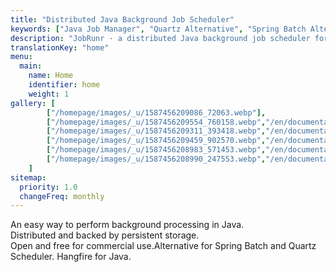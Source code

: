 ```yaml
---
title: "Distributed Java Background Job Scheduler"
keywords: ["Java Job Manager", "Quartz Alternative", "Spring Batch Alternative", "Distributed Java Job Processing", "Background Job Scheduling", "micro-service", "microservice"]
description: "JobRunr · a distributed Java background job scheduler for your microservice architecture"
translationKey: "home"
menu: 
  main: 
    name: Home
    identifier: home
    weight: 1
gallery: [
        ["/homepage/images/_u/1587456209086_72063.webp"],
        ["/homepage/images/_u/1587456209554_760158.webp","/en/documentation/dashboard/", "An overview of all jobs"], 
        ["/homepage/images/_u/1587456209311_393418.webp","/en/documentation/dashboard/", "A succeeded job"], 
        ["/homepage/images/_u/1587456209459_902570.webp","/en/documentation/dashboard/", "A failed job"], 
        ["/homepage/images/_u/1587456208983_571453.webp","/en/documentation/dashboard/", "Recurring jobs overview"], 
        ["/homepage/images/_u/1587456208990_247553.webp","/en/documentation/dashboard/", "Background job servers overview"], 
    ]
sitemap:
  priority: 1.0
  changeFreq: monthly
---
```

An easy way to perform background processing in Java.  
Distributed and backed by persistent storage.  
Open and free for commercial use.<span style="color:#1a1b1d">Alternative for Spring Batch and Quartz Scheduler. Hangfire for Java.</span>

[//]: <> (To change any of the blocks on the homepage, go to https://github.com/jobrunr/website/tree/master/content/en/homepage)